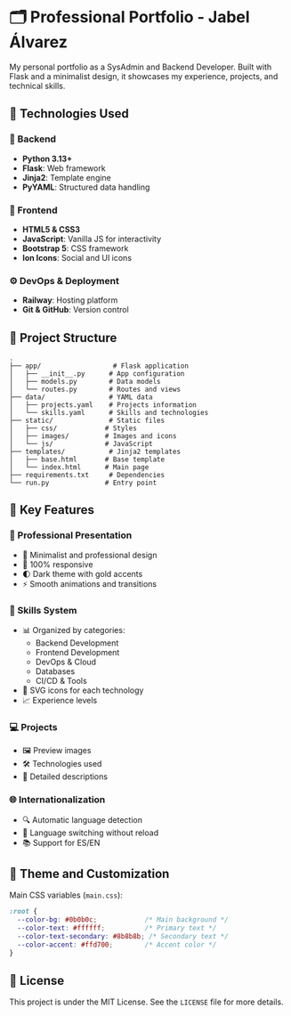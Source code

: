 # 🗂️ Professional Portfolio - Jabel Álvarez

My personal portfolio as a SysAdmin and Backend Developer. Built with Flask and a minimalist design, it showcases my experience, projects, and technical skills.

## 🚀 Technologies Used

### 🐍 Backend
- **Python 3.13+**
- **Flask**: Web framework
- **Jinja2**: Template engine
- **PyYAML**: Structured data handling

### 🎨 Frontend
- **HTML5 & CSS3**
- **JavaScript**: Vanilla JS for interactivity
- **Bootstrap 5**: CSS framework
- **Ion Icons**: Social and UI icons

### ⚙️ DevOps & Deployment
- **Railway**: Hosting platform
- **Git & GitHub**: Version control

## 📂 Project Structure

```
.
├── app/                  # Flask application
│   ├── __init__.py      # App configuration
│   ├── models.py        # Data models
│   └── routes.py        # Routes and views
├── data/                # YAML data
│   ├── projects.yaml    # Projects information
│   └── skills.yaml      # Skills and technologies
├── static/              # Static files
│   ├── css/            # Styles
│   ├── images/         # Images and icons
│   └── js/             # JavaScript
├── templates/           # Jinja2 templates
│   ├── base.html       # Base template
│   └── index.html      # Main page
├── requirements.txt     # Dependencies
└── run.py              # Entry point
```

## 🌟 Key Features

### 💼 Professional Presentation
- 🎯 Minimalist and professional design
- 📱 100% responsive
- 🌓 Dark theme with gold accents
- ⚡ Smooth animations and transitions

### 🔧 Skills System
- 📊 Organized by categories:
  - Backend Development
  - Frontend Development
  - DevOps & Cloud
  - Databases
  - CI/CD & Tools
- 🎨 SVG icons for each technology
- 📈 Experience levels

### 💻 Projects
- 🖼️ Preview images
- 🛠️ Technologies used
- 📝 Detailed descriptions

### 🌐 Internationalization
- 🔍 Automatic language detection
- 🔄 Language switching without reload
- 📚 Support for ES/EN

## 🎨 Theme and Customization

Main CSS variables (`main.css`):
```css
:root {
  --color-bg: #0b0b0c;            /* Main background */
  --color-text: #ffffff;          /* Primary text */
  --color-text-secondary: #8b8b8b; /* Secondary text */
  --color-accent: #ffd700;        /* Accent color */
}
```

## 📄 License

This project is under the MIT License. See the `LICENSE` file for more details.